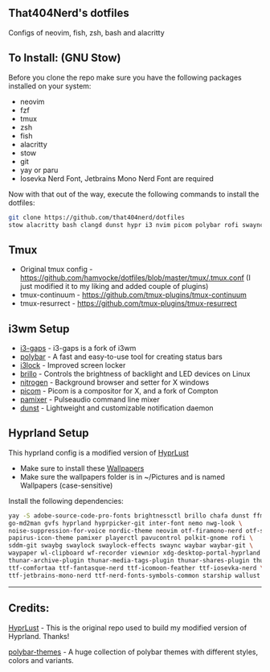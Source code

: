 ## That404Nerd's dotfiles
Configs of neovim, fish, zsh, bash and alacritty

## To Install: (GNU Stow)
Before you clone the repo make sure you have the following packages installed on your system:
- neovim
- fzf
- tmux
- zsh
- fish
- alacritty
- stow
- git
- yay or paru
- Iosevka Nerd Font, Jetbrains Mono Nerd Font are required

Now with that out of the way, execute the following commands to install the dotfiles:
```bash
git clone https://github.com/that404nerd/dotfiles
stow alacritty bash clangd dunst hypr i3 nvim picom polybar rofi swaync tmux wallust waybar wlogout zsh
```

## Tmux
* Original tmux config - https://github.com/hamvocke/dotfiles/blob/master/tmux/.tmux.conf (I just modified it to my liking and added couple of plugins)
* tmux-continuum - https://github.com/tmux-plugins/tmux-continuum
* tmux-resurrect - https://github.com/tmux-plugins/tmux-resurrect

## i3wm Setup
* [i3-gaps](https://github.com/Airblader/i3) - i3-gaps is a fork of i3wm
* [polybar](https://github.com/polybar/polybar) - A fast and easy-to-use tool for creating status bars
* [i3lock](https://github.com/i3/i3lock) - Improved screen locker
* [brillo](https://github.com/CameronNemo/brillo) - Controls the brightness of backlight and LED devices on Linux
* [nitrogen](https://github.com/l3ib/nitrogen) - Background browser and setter for X windows
* [picom](https://github.com/yshui/picom) - Picom is a compositor for X, and a fork of Compton
* [pamixer](https://github.com/cdemoulins/pamixer) - Pulseaudio command line mixer
* [dunst](https://github.com/dunst-project/dunst) - Lightweight and customizable notification daemon


## Hyprland Setup
This hyprland config is a modified version of [HyprLust](https://github.com/NischalDawadi/Hyprlust)

- Make sure to install these [Wallpapers](https://github.com/NischalDawadi/Wallpapers)
- Make sure the wallpapers folder is in ~/Pictures and is named Wallpapers (case-sensitive)

Install the following dependencies:

```bash
yay -S adobe-source-code-pro-fonts brightnessctl brillo chafa dunst ffmpeg ffmpegthumbnailer \
go-md2man gvfs hyprland hyprpicker-git inter-font nemo nwg-look \
noise-suppression-for-voice nordic-theme neovim otf-firamono-nerd otf-sora \
papirus-icon-theme pamixer playerctl pavucontrol polkit-gnome rofi \
sddm-git swaybg swaylock swaylock-effects swaync waybar waybar-git \
waypaper wl-clipboard wf-recorder viewnior xdg-desktop-portal-hyprland \
thunar-archive-plugin thunar-media-tags-plugin thunar-shares-plugin thunar-volman \
ttf-comfortaa ttf-fantasque-nerd ttf-icomoon-feather ttf-iosevka-nerd \
ttf-jetbrains-mono-nerd ttf-nerd-fonts-symbols-common starship wallust cpio swww wlogout feh network-manager-applet blueman
```

--- 
## Credits:
[HyprLust](https://github.com/NischalDawadi/Hyprlust) - This is the original repo used to build my modified version of Hyprland. Thanks!

[polybar-themes](https://github.com/adi1090x/polybar-themes) - A huge collection of polybar themes with different styles, colors and variants.

